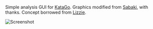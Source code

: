 Simple analysis GUI for [KataGo](https://github.com/lightvector/KataGo). Graphics modified from [Sabaki](https://github.com/SabakiHQ/Sabaki), with thanks. Concept borrowed from [Lizzie](https://github.com/featurecat/lizzie).

![Screenshot](https://user-images.githubusercontent.com/16438795/117590193-0a067100-b126-11eb-8f88-6eb66c9d3a89.png)
